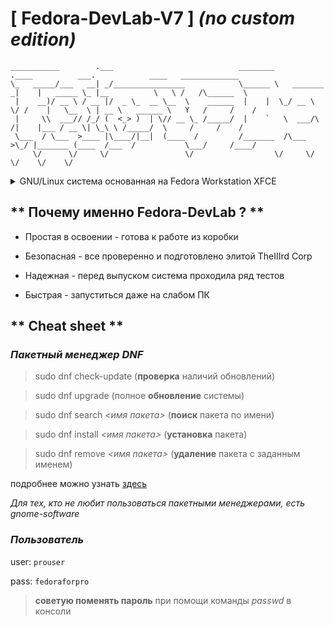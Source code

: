 # **[ Fedora-DevLab-V7 ]** _(no custom edition)_

```
___________        .___                            ________              .____          ___.            ____   _____________ 
\_   _____/___   __| _/________________            \______ \   _______  _|    |   _____ \_ |__          \   \ /   /\______  \
 |    __)/ __ \ / __ |/  _ \_  __ \__  \    ______  |    |  \_/ __ \  \/ /    |   \__  \ | __ \   ______ \   Y   /     /    /
 |     \\  ___// /_/ (  <_> )  | \// __ \_ /_____/  |    `   \  ___/\   /|    |___ / __ \| \_\ \ /_____/  \     /     /    / 
 \___  / \___  >____ |\____/|__|  (____  /         /_______  /\___  >\_/ |_______ (____  /___  /           \___/     /____/  
     \/      \/     \/                 \/                  \/     \/             \/    \/    \/                              

```

<details><summary>GNU/Linux система основанная на Fedora Workstation XFCE</summary>

</details>


## ** Почему именно Fedora-DevLab ? **

- Простая в освоении - готова к работе из коробки

- Безопасная - все проверенно и подготовлено элитой TheIIIrd Corp

- Надежная - перед выпуском система проходила ряд тестов

- Быстрая - запуститься даже на слабом ПК


## ** Cheat sheet **

### _**Пакетный менеджер DNF**_

> sudo dnf check-update                (**проверка** наличий обновлений)

> sudo dnf upgrade                     (полное **обновление** системы)

> sudo dnf search _<имя пакета>_         (**поиск** пакета по имени)

> sudo dnf install _<имя пакета>_        (**установка** пакета)

> sudo dnf remove _<имя пакета>_         (**удаление** пакета с заданным именем)

подробнее можно узнать [здесь](https://linux-faq.ru/page/komanda-dnf)

_Для тех, кто не любит пользоваться пакетными менеджерами, есть gnome-software_

### _**Пользователь**_

user: `prouser`

pass: `fedoraforpro`

> **советую поменять пароль** при помощи команды _passwd_ в консоли


